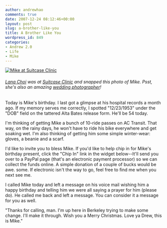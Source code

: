 ```yaml
---
author: andrewhao
comments: true
date: 2007-12-24 08:12:46+00:00
layout: post
slug: a-brother-like-you
title: A Brother Like You
wordpress_id: 849
categories:
- Andrew 2.0
- Life
- Mike
---
```


[![Mike at Suitcase Clinic](http://farm1.static.flickr.com/193/478959011_a5daefcbdb.jpg)](http://www.flickr.com/photos/choil/478959011/in/set-72157600425754607/)


###### [Lana Choi](http://www.flickr.com/photos/choil/) was at [Suitcase Clinic](http://www.flickr.com/photos/choil/sets/72157600425754607/) and snapped this photo of Mike. Psst, she's also an amazing [wedding photographer](http://www.flickr.com/photos/choil)!


Today is Mike's birthday. I last got a glimpse at his hospital records a month ago. If my memory serves me correctly, I spotted "12/23/1953" under the "DOB" field on the tattered Alta Bates release form. He'll be 54 today.

I'm thinking of getting Mike a bunch of 10-ride passes on AC Transit. That way, on the rainy days, he won't have to ride his bike everywhere and get soaking wet. I'm also thinking of getting him some simple winter-wear: gloves, a beanie and a scarf.

I'd like to invite you to bless Mike. If you'd like to help chip in for Mike's birthday present, click the "Chip In" link in the widget below--It'll send you over to a PayPal page (that's an electronic payment processor) so we can collect the funds online. A simple donation of a couple of bucks would be awe. some. If electronic isn't the way to go, feel free to find me when you next see me.



  


I called Mike today and left a message on his voice mail wishing him a happy birthday and telling him we were all saying a prayer for him (please do). He called me back and left a message. You can consider it a message for you as well.

"Thanks for calling, man. I'm up here in Berkeley trying to make some change. I'll make it through. Wish you a Merry Christmas. Love ya Drew, this is Mike."
